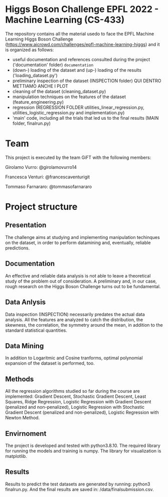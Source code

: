 # Higgs Boson Challenge EPFL 2022 - Machine Learning (CS-433)
The repository contains all the material usedo to face the EPFL Machine Learning Higgs Boson Challenge (https://www.aicrowd.com/challenges/epfl-machine-learning-higgs) and it is organized as follows:
 - useful documentation and references consulted during the project ('documentation' folder) `documentation`
 - (down-) loading of the dataset and (up-) loading of the results ('loading_dataset.py')
 - preliminary inspection of the dataset (INSPECTION folder) QUI DENTRO METTIAMO ANCHE I PLOT
 - cleaning of the dataset (cleaning_dataset.py)
 - manipulation techniques on the features of the dataset (feature_engineering.py)
 - regression (REGRESSION FOLDER utilities_linear_regression.py, utilities_logistic_regression.py and implementation.py)
 - 'main' code, including all the trials that led us to the final results (MAIN folder, finalrun.py)

# Team
This project is executed by the team GiFT with the following members:

Girolamo Vurro: @girolamovurro14

Francesca Venturi: @francescaventurigit

Tommaso Farnararo: @tommasofarnararo


# Project structure

## Presentation
The challenge aims at studying and  implementing manipulation techinques on the dataset, in order to perform datamining and, eventually, reliable predictions.

## Documentation
An effective and reliable data analysis is not able to leave a theoretical study of the problem out of consideration. A preliminary and, in our case, rough research on the Higgs Boson Challenge turns out to be fundamental. 

## Data Anlysis
Data inspection (INSPECTION) necessarily predates the actual data analysis. All the features are analyzed to catch the distribution, the skewness, the correlation, the symmetry around the mean, in addition to the standard statistical quantities.

## Data Mining
In addition to Logaritmic and Cosine tranforms, optimal polynomial expansion of the dataset is performed, too.

## Methods
All the regression algorithms studied so far during the course are implemented: Gradient Descent, Stochastic Gradient Descent, Least Squares, Ridge Regression, Logistic Regression with Gradient Descent (penalized and non-penalized), Logistic Regression with Stochastic Gradient Descent (penalized and non-penalized), Logistic Regression with Newton Method.

## Envirnoment
The project is developed and tested with python3.8.10. The required library for running the models and training is numpy. The library for visualization is matplotlib.

## Results
Results to predict the test datasets are generated by running: python3 finalrun.py. And the final results are saved in: /data/finalsubmission.csv.
